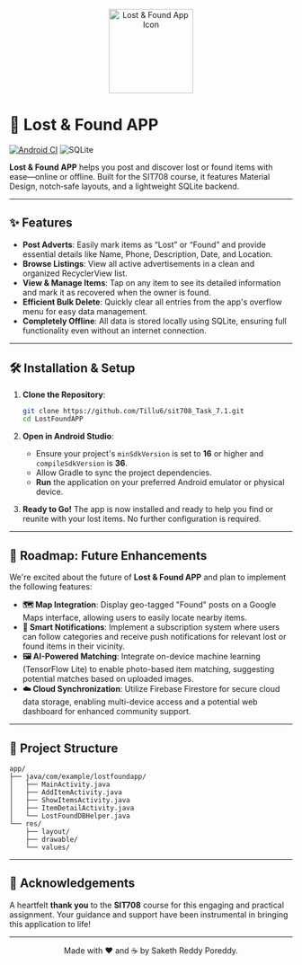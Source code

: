 <p align="center">
  <img src="https://github.com/Tillu6/sit708_Task_7.1P/blob/main/app/src/main/ic_launcher-playstore.png"
       alt="Lost & Found App Icon" width="150"/>
</p>

# 🚀 Lost & Found APP

[![Android CI](https://img.shields.io/badge/Android-16.0%2B-green.svg)](https://developer.android.com/)
<img src="https://img.shields.io/badge/SQLite-Embedded-blue.svg" alt="SQLite">

**Lost & Found APP** helps you post and discover lost or found items with ease—online or offline. Built for the SIT708 course, it features Material Design, notch‑safe layouts, and a lightweight SQLite backend.

---

## ✨ Features

* **Post Adverts**: Easily mark items as “Lost” or “Found” and provide essential details like Name, Phone, Description, Date, and Location.
* **Browse Listings**: View all active advertisements in a clean and organized RecyclerView list.
* **View & Manage Items**: Tap on any item to see its detailed information and mark it as recovered when the owner is found.
* **Efficient Bulk Delete**: Quickly clear all entries from the app's overflow menu for easy data management.
* **Completely Offline**: All data is stored locally using SQLite, ensuring full functionality even without an internet connection.

---

## 🛠️ Installation & Setup

1.  **Clone the Repository**:
    ```bash
    git clone https://github.com/Tillu6/sit708_Task_7.1.git
    cd LostFoundAPP
    ```

2.  **Open in Android Studio**:
    * Ensure your project's `minSdkVersion` is set to **16** or higher and `compileSdkVersion` is **36**.
    * Allow Gradle to sync the project dependencies.
    * **Run** the application on your preferred Android emulator or physical device.

3.  **Ready to Go!**
    The app is now installed and ready to help you find or reunite with your lost items. No further configuration is required.

---

## 🔮 Roadmap: Future Enhancements

We're excited about the future of **Lost & Found APP** and plan to implement the following features:

* **🗺️ Map Integration**: Display geo-tagged "Found" posts on a Google Maps interface, allowing users to easily locate nearby items.
* **🔔 Smart Notifications**: Implement a subscription system where users can follow categories and receive push notifications for relevant lost or found items in their vicinity.
* **🖼️ AI-Powered Matching**: Integrate on-device machine learning (TensorFlow Lite) to enable photo-based item matching, suggesting potential matches based on uploaded images.
* **☁️ Cloud Synchronization**: Utilize Firebase Firestore for secure cloud data storage, enabling multi-device access and a potential web dashboard for enhanced community support.

---

## 📂 Project Structure

```
app/
├── java/com/example/lostfoundapp/
│   ├── MainActivity.java
│   ├── AddItemActivity.java
│   ├── ShowItemsActivity.java
│   ├── ItemDetailActivity.java
│   └── LostFoundDBHelper.java
└── res/
    ├── layout/
    ├── drawable/
    └── values/
```

---

## 🙏 Acknowledgements

A heartfelt **thank you** to the **SIT708** course for this engaging and practical assignment. Your guidance and support have been instrumental in bringing this application to life!

---

<p align="center">
Made with ❤️ and ☕ by Saketh Reddy Poreddy.
</p>
